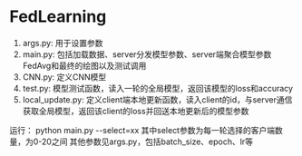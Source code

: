 # FedLearning

1. args.py: 用于设置参数
2. main.py: 包括加载数据、server分发模型参数、server端聚合模型参数FedAvg和最终的绘图以及测试调用
3. CNN.py: 定义CNN模型
4. test.py: 模型测试函数，读入一轮的全局模型，返回该模型的loss和accuracy
5. local_update.py: 定义client端本地更新函数，读入client的id，与server通信获取全局模型，返回该client的loss并回送本地更新后的模型参数

运行：
python main.py --select=xx
其中select参数为每一轮选择的客户端数量，为0-20之间
其他参数见args.py，包括batch_size、epoch、lr等